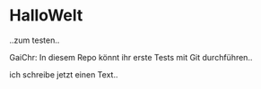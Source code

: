# HalloWelt
..zum testen..

GaiChr: In diesem Repo könnt ihr erste Tests mit Git durchführen..

ich schreibe jetzt einen Text..



